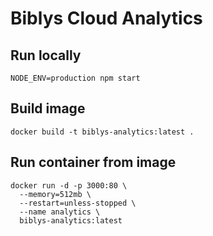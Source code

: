 # Biblys Cloud Analytics

## Run locally

```console
NODE_ENV=production npm start
```

## Build image

```console
docker build -t biblys-analytics:latest .
```

## Run container from image

```console
docker run -d -p 3000:80 \
  --memory=512mb \
  --restart=unless-stopped \
  --name analytics \
  biblys-analytics:latest
```
